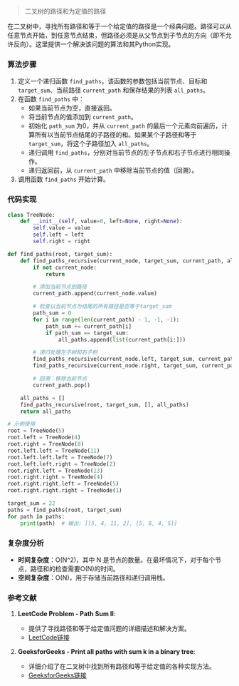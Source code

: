 > 二叉树的路径和为定值的路径



在二叉树中，寻找所有路径和等于一个给定值的路径是一个经典问题。路径可以从任意节点开始，到任意节点结束，但路径必须是从父节点到子节点的方向（即不允许反向）。这里提供一个解决该问题的算法和其Python实现。

### 算法步骤

1. 定义一个递归函数 `find_paths`，该函数的参数包括当前节点、目标和 `target_sum`、当前路径 `current_path` 和保存结果的列表 `all_paths`。
2. 在函数 `find_paths` 中：
   - 如果当前节点为空，直接返回。
   - 将当前节点的值添加到 `current_path`。
   - 初始化 `path_sum` 为0，并从 `current_path` 的最后一个元素向前遍历，计算所有以当前节点结尾的子路径的和。如果某个子路径和等于 `target_sum`，将这个子路径加入 `all_paths`。
   - 递归调用 `find_paths`，分别对当前节点的左子节点和右子节点进行相同操作。
   - 递归返回前，从 `current_path` 中移除当前节点的值（回溯）。
3. 调用函数 `find_paths` 开始计算。

### 代码实现

```python
class TreeNode:
    def __init__(self, value=0, left=None, right=None):
        self.value = value
        self.left = left
        self.right = right

def find_paths(root, target_sum):
    def find_paths_recursive(current_node, target_sum, current_path, all_paths):
        if not current_node:
            return

        # 添加当前节点到路径
        current_path.append(current_node.value)

        # 检查以当前节点为结尾的所有路径是否等于target_sum
        path_sum = 0
        for i in range(len(current_path) - 1, -1, -1):
            path_sum += current_path[i]
            if path_sum == target_sum:
                all_paths.append(list(current_path[i:]))

        # 递归处理左子树和右子树
        find_paths_recursive(current_node.left, target_sum, current_path, all_paths)
        find_paths_recursive(current_node.right, target_sum, current_path, all_paths)

        # 回溯：移除当前节点
        current_path.pop()

    all_paths = []
    find_paths_recursive(root, target_sum, [], all_paths)
    return all_paths

# 示例使用
root = TreeNode(5)
root.left = TreeNode(4)
root.right = TreeNode(8)
root.left.left = TreeNode(11)
root.left.left.left = TreeNode(7)
root.left.left.right = TreeNode(2)
root.right.left = TreeNode(13)
root.right.right = TreeNode(4)
root.right.right.left = TreeNode(5)
root.right.right.right = TreeNode(1)

target_sum = 22
paths = find_paths(root, target_sum)
for path in paths:
    print(path)  # 输出: [[5, 4, 11, 2], [5, 8, 4, 5]]
```

### 复杂度分析

- **时间复杂度**：O(N^2)，其中 N 是节点的数量。在最坏情况下，对于每个节点，路径和的检查需要O(N)的时间。
- **空间复杂度**：O(N)，用于存储当前路径和递归调用栈。

### 参考文献

1. **LeetCode Problem - Path Sum II**:
   - 提供了寻找路径和等于给定值问题的详细描述和解决方案。
   - [LeetCode链接](https://leetcode.com/problems/path-sum-ii/)

2. **GeeksforGeeks - Print all paths with sum k in a binary tree**:
   - 详细介绍了在二叉树中找到所有路径和等于给定值的各种实现方法。
   - [GeeksforGeeks链接](https://www.geeksforgeeks.org/print-k-sum-paths-binary-tree/)